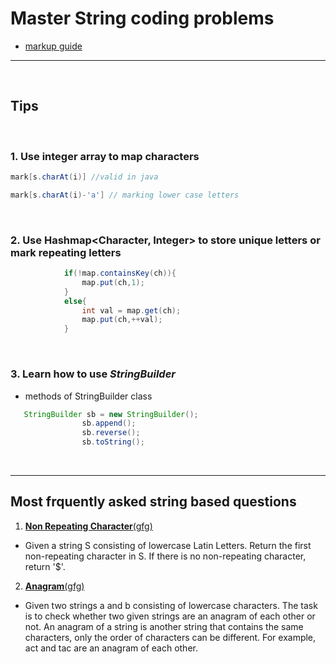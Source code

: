 # Master String coding problems

- [markup guide](https://www.markdownguide.org/cheat-sheet/)

---

<br/>

## Tips

<br/>

### 1. Use integer array to map characters

```java
mark[s.charAt(i)] //valid in java

mark[s.charAt(i)-'a'] // marking lower case letters
```

<br/>

### 2. Use **Hashmap<Character, Integer>** to store unique letters or mark repeating letters

```java
            if(!map.containsKey(ch)){
                map.put(ch,1);
            }
            else{
                int val = map.get(ch);
                map.put(ch,++val);
            }
```

<br/>

### 3. Learn how to use **_StringBuilder_**

- methods of StringBuilder class

```java
   StringBuilder sb = new StringBuilder();
                sb.append();
                sb.reverse();
                sb.toString();
```

<br/>

---

## Most frquently asked string based questions

1. [**Non Repeating Character**(gfg)](https://practice.geeksforgeeks.org/batch/dsa-4/track/DSASP-Strings/problem/non-repeating-character-1587115620)

- Given a string S consisting of lowercase Latin Letters. Return the first non-repeating character in S. If there is no non-repeating character, return '$'.

2. [**Anagram**(gfg)](https://practice.geeksforgeeks.org/batch/dsa-4/track/DSASP-Strings/problem/anagram-1587115620)

- Given two strings a and b consisting of lowercase characters. The task is to check whether two given strings are an anagram of each other or not. An anagram of a string is another string that contains the same characters, only the order of characters can be different. For example, act and tac are an anagram of each other.
